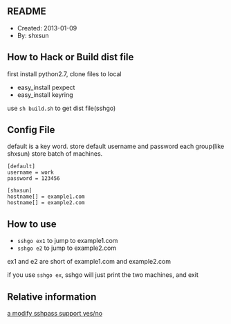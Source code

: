 ## README ##
* Created:    2013-01-09
* By:         shxsun

## How to Hack or Build dist file
first install python2.7, clone files to local

* easy\_install pexpect
* easy\_install keyring

use `sh build.sh` to get dist file(sshgo)

## Config File
default is a key word. store default username and password
each group(like shxsun) store batch of machines.

	[default]
	username = work
	password = 123456

	[shxsun]
	hostname[] = example1.com
	hostname[] = example2.com

## How to use
* `sshgo ex1`  to jump to example1.com
* `sshgo e2` to jump to example2.com

ex1 and e2 are short of example1.com and example2.com

if you use `sshgo ex`, sshgo will just print the two machines, and exit

## Relative information ##
[a modify sshpass support yes/no](https://github.com/xurenlu/sshpass/blob/master/main.c)
